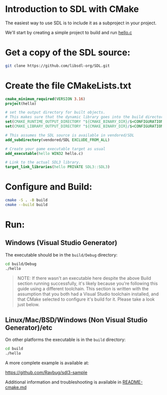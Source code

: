 
# Introduction to SDL with CMake

The easiest way to use SDL is to include it as a subproject in your project.

We'll start by creating a simple project to build and run [hello.c](hello.c)

# Get a copy of the SDL source:
```sh
git clone https://github.com/libsdl-org/SDL.git
```

# Create the file CMakeLists.txt
```cmake
cmake_minimum_required(VERSION 3.16)
project(hello)

# set the output directory for built objects.
# This makes sure that the dynamic library goes into the build directory automatically.
set(CMAKE_RUNTIME_OUTPUT_DIRECTORY "${CMAKE_BINARY_DIR}/$<CONFIGURATION>")
set(CMAKE_LIBRARY_OUTPUT_DIRECTORY "${CMAKE_BINARY_DIR}/$<CONFIGURATION>")

# This assumes the SDL source is available in vendored/SDL
add_subdirectory(vendored/SDL EXCLUDE_FROM_ALL)

# Create your game executable target as usual
add_executable(hello WIN32 hello.c)

# Link to the actual SDL3 library.
target_link_libraries(hello PRIVATE SDL3::SDL3)
```

# Configure and Build:
```sh
cmake -S . -B build
cmake --build build
```

# Run:
## Windows (Visual Studio Generator)
The executable should be in the `build/Debug` directory:
```sh
cd build/Debug
./hello
```

> NOTE: If there wasn't an executable here despite the above Build section running successfully, it's likely because you're following this guide using a different toolchain. This section is written with the assumption that you both had a Visual Studio toolchain installed, and that CMake selected to configure it's build for it. Please take a look just below.

## Linux/Mac/BSD/Windows (Non Visual Studio  Generator)/etc
On other platforms the executable is in the `build` directory:
```sh
cd build
./hello
```

A more complete example is available at:

https://github.com/Ravbug/sdl3-sample

Additional information and troubleshooting is available in [README-cmake.md](README-cmake.md)
